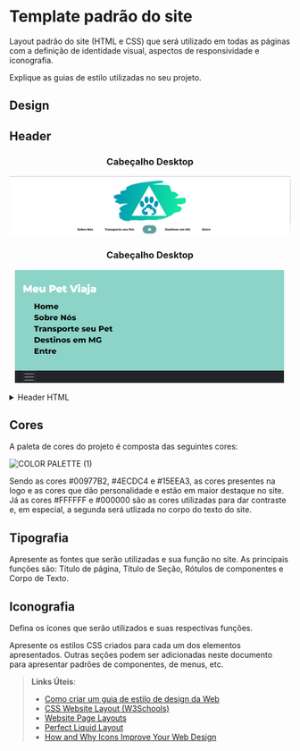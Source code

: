 # Template padrão do site

Layout padrão do site (HTML e CSS) que será utilizado em todas as páginas com a definição de identidade visual, aspectos de responsividade e iconografia.

Explique as guias de estilo utilizadas no seu projeto.

## Design

## Header
<div align="center">

### Cabeçalho Desktop
![Wireframe Destinos em MG](img/cabecalho-desktop.png)  

### Cabeçalho Desktop
![Wireframe Destinos em MG](img/cabecalho-mobile.png)

</div>  

<details>
  <summary>Header HTML</summary>
 ```html
<header class="header">
    <!--Logo -->
    <div class="logo">
        <img src="imagens/logo.png">
    </div>
    <!--Logo -->
    <!--Cabeçalho-->
    <div class="navigation-bar">
        <ul class="nav">
              <li>
                <a href="#">Sobre Nós</a>
              </li>
              <li>
                <a href="#">Transporte seu Pet</a>
              </li>
              <li>
                <a href="index.html"><i class="fa-solid fa-house"></i></a>
              </li>
              <li>
                <a href="#">Destinos em MG</a>
              </li>
              <li>
                <a href="#">Entre</a>
              </li>
        </ul>
    </div>
    <!--Cabeçalho-->
     <!--Responsive Navbars-->
     <div class="responsive-navbar">
      <div class="collapse" id="navbarToggleExternalContent">
        <div class="p-4" style="background-color: #8cd4c8;">
          <h5 class="text-white h4">Meu Pet Viaja</h5>
          <ul class="nav-responsive">
            <li>
              <a href="index.html">Home</a>
            </li>
            <li>
              <a href="#">Sobre Nós</a>
            </li>
            <li>
              <a href="#">Transporte seu Pet</a>
            </li>
            <li>
              <a href="#">Destinos em MG</a>
            </li>
            <li>
              <a href="#">Entre</a>
            </li>
      </ul>
        </div>
      </div>
      <nav class="navbar-responsive navbar-dark bg-dark">
        <div class="container-fluid">
          <button class="navbar-toggler" type="button" data-bs-toggle="collapse" data-bs-target="#navbarToggleExternalContent" aria-controls="navbarToggleExternalContent" aria-expanded="false" aria-label="Toggle navigation">
            <span class="navbar-toggler-icon"></span>
          </button>
        </div>
      </nav>
     </div>
</header>
 ```
</details>

## Cores

A paleta de cores do projeto é composta das seguintes cores:

![COLOR PALETTE (1)](https://user-images.githubusercontent.com/116188910/236004081-c197b787-c1d4-450d-8051-196e3966c5b1.png)

Sendo as cores #00977B2, #4ECDC4 e #15EEA3, as cores presentes na logo e as cores que dão personalidade e estão em maior destaque no site. Já as cores #FFFFFF e #000000 são as cores utilizadas para dar contraste e, em especial, a segunda será utlizada no corpo do texto do site.

## Tipografia

Apresente as fontes que serão utilizadas e sua função no site. As principais funções são: Título de página, Título de Seção, Rótulos de componentes e Corpo de Texto.


## Iconografia

Defina os ícones que serão utilizados e suas respectivas funções.

Apresente os estilos CSS criados para cada um dos elementos apresentados.
Outras seções podem ser adicionadas neste documento para apresentar padrões de componentes, de menus, etc.


> **Links Úteis**:
>
> -  [Como criar um guia de estilo de design da Web](https://edrodrigues.com.br/blog/como-criar-um-guia-de-estilo-de-design-da-web/#)
> - [CSS Website Layout (W3Schools)](https://www.w3schools.com/css/css_website_layout.asp)
> - [Website Page Layouts](http://www.cellbiol.com/bioinformatics_web_development/chapter-3-your-first-web-page-learning-html-and-css/website-page-layouts/)
> - [Perfect Liquid Layout](https://matthewjamestaylor.com/perfect-liquid-layouts)
> - [How and Why Icons Improve Your Web Design](https://usabilla.com/blog/how-and-why-icons-improve-you-web-design/)
